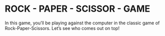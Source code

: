 # ROCK - PAPER - SCISSOR - GAME
In this game, you’ll be playing against the computer in the classic game of Rock-Paper-Scissors. Let’s see who comes out on top! 
